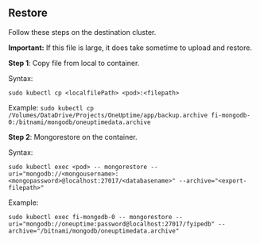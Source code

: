 ## Restore

Follow these steps on the destination cluster.

**Important:** If this file is large, it does take sometime to upload and restore.

**Step 1**: Copy file from local to container.

Syntax:

`sudo kubectl cp <localfilePath> <pod>:<filepath>`

Example:
`sudo kubectl cp /Volumes/DataDrive/Projects/OneUptime/app/backup.archive fi-mongodb-0:/bitnami/mongodb/oneuptimedata.archive`

**Step 2**: Mongorestore on the container.

Syntax:

`sudo kubectl exec <pod> -- mongorestore --uri="mongodb://<mongousername>:<mongopassword>@localhost:27017/<databasename>" --archive="<export-filepath>"`

Example:

`sudo kubectl exec fi-mongodb-0 -- mongorestore --uri="mongodb://oneuptime:password@localhost:27017/fyipedb" --archive="/bitnami/mongodb/oneuptimedata.archive"`
